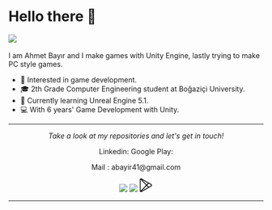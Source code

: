 # Hello there 👋

![](https://github.com/halfrost/halfrost/blob/master/icons/header_1.png)

I am Ahmet Bayır and I make games with Unity Engine, lastly trying to make PC style games.     

* 🧐   Interested in game development.
* 🎓   2th Grade Computer Engineering student at Boğaziçi University.
* 🌱   Currently learning Unreal Engine 5.1.
* 💻   With 6 years' Game Development with Unity.

  
<hr>
<p align="center">
  <i>Take a look at my repositories and let's get in touch!</i>


<p align="center">
Linkedin: <https://www.linkedin.com/in/ahmet-bayir/>
Google Play: <https://play.google.com/store/apps/developer?id=Ahmet+Bay%C4%B1r&hl=en&gl=US>
</p>

<p align="center">
  Mail : abayir41@gmail.com
</p>
  

<p align="center">
<a href= "https://www.linkedin.com/in/ahmet-bayir/"><img src="https://img.icons8.com/material-outlined/30/000000/linkedin.png"/></a>
<a href= "https://ahmetbayirportfolio.wordpress.com"><img src="https://img.icons8.com/material-outlined/27/000000/geography.png"/></a>
<a href= "https://play.google.com/store/apps/developer?id=Ahmet+Bay%C4%B1r&hl"><img src="icons/playstore.png" width="27"/></a>
</p>



---

